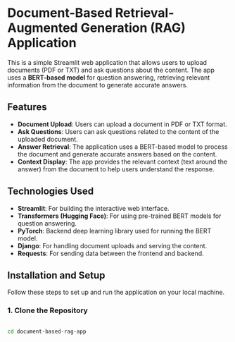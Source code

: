 # Document-Based Retrieval-Augmented Generation (RAG) Application

This is a simple Streamlit web application that allows users to upload documents (PDF or TXT) and ask questions about the content. The app uses a **BERT-based model** for question answering, retrieving relevant information from the document to generate accurate answers.

## Features

- **Document Upload**: Users can upload a document in PDF or TXT format.
- **Ask Questions**: Users can ask questions related to the content of the uploaded document.
- **Answer Retrieval**: The application uses a BERT-based model to process the document and generate accurate answers based on the content.
- **Context Display**: The app provides the relevant context (text around the answer) from the document to help users understand the response.

## Technologies Used

- **Streamlit**: For building the interactive web interface.
- **Transformers (Hugging Face)**: For using pre-trained BERT models for question answering.
- **PyTorch**: Backend deep learning library used for running the BERT model.
- **Django**: For handling document uploads and serving the content.
- **Requests**: For sending data between the frontend and backend.

## Installation and Setup

Follow these steps to set up and run the application on your local machine.

### 1. Clone the Repository

```bash

cd document-based-rag-app
